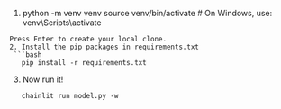1. python -m venv venv
source venv/bin/activate  # On Windows, use: venv\Scripts\activate
```
Press Enter to create your local clone.
2. Install the pip packages in requirements.txt
 ```bash
   pip install -r requirements.txt
 ```
3. Now run it!
```ternimal
   chainlit run model.py -w
```
